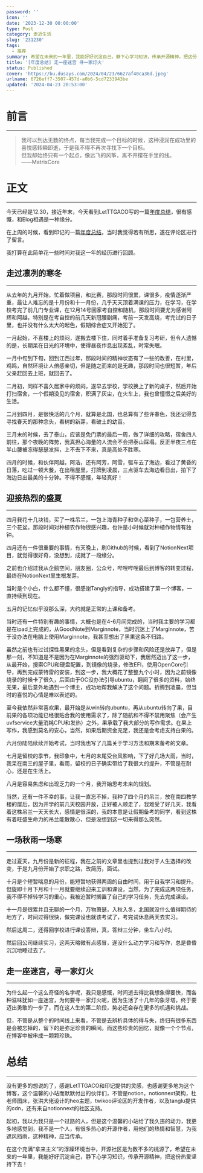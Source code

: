 ```yaml
---
password: ''
icon: ''
date: '2023-12-30 00:00:00'
type: Post
category: 走近生活
slug: '231230'
tags:
  - 推荐
summary: 希望在未来的一年里，我能好好沉淀自己，静下心学习知识，传承开源精神，把这份热爱坚持下去！
title: '[年度总结] 走一座迷宫 寻一家灯火'
status: Published
cover: 'https://bu.dusays.com/2024/04/23/6627af40ca36d.jpeg'
urlname: 6726eff7-3507-457d-a0b6-5cd7233943be
updated: '2024-04-23 20:53:00'
---
```


# 前言


---


>   我可以到达无数的终点，每当我完成一个目标的时候，这种浸润在成功里的喜悦感转瞬即逝，于是我不得不再次寻找下一个目标。  
>   但我却始终只有一个起点，像远飞的风筝，离不开攥在手里的线。  
> ——MatrixCore


# 正文


---


  今天已经是12.30，接近年末，今天看到LetTTGACO写的一篇[年度总结](https://mp.weixin.qq.com/s/Xu8BuJGEpj4cDe3cm--s7Q)，很有感慨，和Elog相遇是一种缘分。


  在上周的时候，看到印记的一篇[年度总结](https://yinji.org/5198.html)，当时我觉得若有所思，遂在评论区进行了留言。


  我打算在此简单花一些时间对我这一年的经历进行回顾。


## 走过凛冽的寒冬


---


  从去年的九月开始，忙着做项目，和比赛，那段时间很累，课很多，疫情逐渐严重，最让人难忘的是十月份和十一月份，几乎天天顶着满课的压力，在学习，在学校考完了前几门专业课，在12月14号回家考自控和随机，那段时间要尤为感谢阿辉和阿越，特别是在考自控的前几天新冠腰剧痛，考前一天发高烧，考完试的日子里，也并没有什么太大的起色，假期综合症又开始犯了。


  一月起始，不喜楼上的烦闷，遂搬去楼下住，同时着手准备复习考研，但令人遗憾的是，长期呆在日光的环境中，使得昼夜作息出现紊乱，时常失眠。


  一月中旬到下旬，回到江西过年，那段时间的精神状态有了一些的改善，在村里，鸡鸣，自然环境让人倍感亲切，但是随之而来的是无趣，那段时间也很短暂，年后父亲赶回去上班，就回去了。


  二月初，同样不喜久居家中的烦闷，遂早去学校，学校换上了新的桌子，然后开始打扫宿舍，一个假期没见的宿舍，积满了灰尘，在火车上，我也曾憧憬之后美好的生活。


  二月到四月，是很快活的几个月，就算是北国，也总算有了些许春色，我还记得去寻找春天的那种念头，看树的新芽，看破土的幼苗。


  三月末的时候，去了泰山，应该是免门票的最后一周，做了详细的攻略，宿舍四人前往，那个夜晚的阵势，我真担心海量的人流会不会把泰山踩塌。反正半夜三点在半山腰被冻得瑟瑟发抖，上不去下不来，真是高处不胜寒。


  四月的时候，和伙伴阿越，阿浩，还有阿芳，阿雪，驱车去了海边，看过了黄昏的日落，吃过一顿大餐，在出租屋里，打牌到凌晨，三点驱车去海边看日出，拍下了海边日出最美的十分钟。不得不感慨，年轻真好！


## 迎接热烈的盛夏


---


  四月我花十几块钱，买了一株吊兰，一包上海青种子和空心菜种子，一包营养土，三个花盆。那段时间对种植农作物很感兴趣，也许是小时候就对种植作物情有独钟。


  四月还有一件很重要的事情，有天晚上，刷Github的时候，看到了NotionNext项目，就觉得很好奇，没想到，成就了一段缘分。


  之前也介绍过我从企鹅空间，朋友圈，公众号，哔哩哔哩最后到博客的转变过程，最终在NotionNext里生根发芽。


  当时是个小白，什么都不懂，很感谢Tangly的指导，成功搭建了第一个博客，一直持续到现在。


  五月的记忆似乎没那么深，大约就是正常的上课和备考。


  当时还有一件特别有趣的事情，大概也是在4-6月间完成的，当时我主要的学习都是在ipad上完成的，从GoodNote到Marginnote，当时沉迷上了Marginnote，苦于没办法在电脑上使用Marginnote，我甚至想出了黑果这条不归路。


  虽然之前也有过试探性黑果的念头，但是看到复杂的步骤和风险还是放弃了，但是那一刻，不知道是不是因为在Marginnote的强烈驱动下，我居然迈出了这一步，从最开始，搜索CPU和硬盘配置，到镜像的烧录，修改EFI，使用OpenCore引导，再到完成蒙特雷的安装，到这一步，我大概花了整整九个小时，因为之前镜像烧录的时候卡了很久，后面由于OC没办法引导ubuntu，翻阅了很多的资料，始终无果，最后意外地遇到一个博主，成功地帮我解决了这个问题。折腾到凌晨，但当时的喜悦的心情是难以表述的。


  至今我依然非常喜欢果，最开始是从win转向ubuntu，再从ubuntu转向了果，目前果的各项功能已经很贴合我的使用需求了，除了随航和不得不禁用聚焦（会产生uvfservice大量消耗CPU和发热）之外，果承载了我大部分的写作需求。在果上写作，我感到莫名的安心，当然，如果后期资金充足，我还是会考虑支持白果的。


  六月份陆陆续续开始考试，当时我也写了几篇关于学习方法和期末备考的文章。


  七月是留校的季节，我印象中，七月的末尾受台风影响，下了好几场大雨，当时，我呆在南三的屋子里，看雨，留校的日子确实带给了我很大的提升，不管是在耐心，还是在生活上。


  八月是容易焦虑和出现乏力的一个月，我开始思考未来的规划。


  当然，还有一件不幸的事，让我一直忘不掉，我种了四个月的吊兰，放在南四教学楼的屋后，因为开学的前几天校园开放，正好被人顺走了，我难受了好几天，我看着这株吊兰一天天长大，感情是很深的，我的本意是让假期备考的同学，看到这株有着旺盛生命力的吊兰能散散心，但是没想到这一切来得那么突然。


## 一场秋雨一场寒


---


  走过夏天，九月份是新的征程，我在之前的文章里也提到过我对于人生选择的改变，于是九月份开始了求职之路，改简历，面试。


  十月是个短暂喘息的月份，能短暂地获得两周的自由时间，用于自我学习和提升。但旋即十月下月和十一月就要继续迎来工训和课设，当然，为了完成这两项任务，我不得不掉转学习的重心，我被迫暂时搁置了自己的学习任务，先去完成课设。


  十一月是很累并且无聊的一个月，万物萧瑟，入秋入冬，北国就没什么值得期待的地方了，时间过得很快，做完课设也就该考试了，考完试休息两天去实习。


  然后这周二，还得回学校进行课设答辩，真，答辩三分钟，坐车八小时。


  然后回公司继续实习，这两天略微有点感冒，遂没什么动力学习和写作，总是昏昏沉沉地睡过去了。


## 走一座迷宫，寻一家灯火


---


  为什么起一个这么奇怪的名字呢，我只是感慨，时间逝去得比我想象得要快，而各种滋味犹如一座迷宫，为何要寻一家灯火呢，因为生活了十几年的象牙塔，终于要迈出勇敢的一步了，而在这人生的第二阶段，势必还会存在更多的机遇和挑战。


  但，不管是从整个的时间线上来看，不管是去辨析具体的得与失，终归有很多东西是会被忘掉的，留下的是弥足珍贵的瞬间。而这些珍贵的回忆，就像一个个节点，在博客中被串成一颗颗珍珠。


# 总结


---


  没有更多的想说的了，感谢LetTTGACO和印记提供的灵感，也感谢更多地为这个博客，这个温馨的小站而默默付出的伙伴们，不管是notion，notionnext架构，杜老师图床，张洪大佬设计的heo主题，twikoo评论区的开发作者，以及tanglu提供的cdn，还有来自notionnext的社区支持。


  起初，我以为我只是一个过路的人，但是这个温馨的小站给了我久违的动力，我更多地感觉到，我不是一个人，有很多热心的开源作者，用他们的热情和智慧，为我遮风挡雨，这种精神，应当传承。


  在这个充满“拿来主义”的浮躁环境当中，开源社区是为数不多的桃源了，希望在未来的一年里，我能好好沉淀自己，静下心学习知识，传承开源精神，把这份热爱坚持下去！


